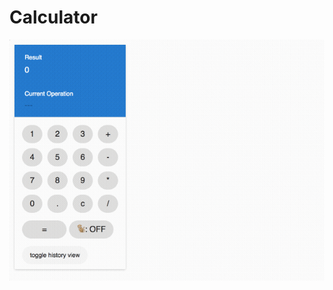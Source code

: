 # Calculator

![Image of calculator](https://github.com/francois-b/monkey-calculator/raw/master/solution.gif)

